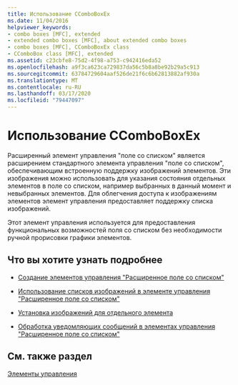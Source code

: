 ```yaml
---
title: Использование CComboBoxEx
ms.date: 11/04/2016
helpviewer_keywords:
- combo boxes [MFC], extended
- extended combo boxes [MFC], about extended combo boxes
- combo boxes [MFC], CComboBoxEx class
- CComboBox class [MFC], extended
ms.assetid: c23cbfe8-75d2-4f98-a753-c942416eda52
ms.openlocfilehash: a9f3ca623ca729837da56c5b8a8be92b29a5c913
ms.sourcegitcommit: 63784729604aaf526de21f6c6b62813882af930a
ms.translationtype: MT
ms.contentlocale: ru-RU
ms.lasthandoff: 03/17/2020
ms.locfileid: "79447097"
---
```

# <a name="using-ccomboboxex"></a>Использование CComboBoxEx

Расширенный элемент управления "поле со списком" является расширением стандартного элемента управления "поле со списком", обеспечивающим встроенную поддержку изображений элементов. Эти изображения можно использовать для указания состояния отдельных элементов в поле со списком, например выбранных в данный момент и невыбранных элементов. Для облегчения доступа к изображениям элементов элемент управления предоставляет поддержку списка изображений.

Этот элемент управления используется для предоставления функциональных возможностей поля со списком без необходимости ручной прорисовки графики элементов.

## <a name="what-do-you-want-to-know-more-about"></a>Что вы хотите узнать подробнее

- [Создание элементов управления "Расширенное поле со списком"](../mfc/creating-an-extended-combo-box-control.md)

- [Использование списков изображений в элементе управления "Расширенное поле со списком"](../mfc/using-image-lists-in-an-extended-combo-box-control.md)

- [Установка изображений для отдельного элемента](../mfc/setting-the-images-for-an-individual-item.md)

- [Обработка уведомляющих сообщений в элементах управления "Расширенное поле со списком"](../mfc/processing-notification-messages-in-extended-combo-box-controls.md)

## <a name="see-also"></a>См. также раздел

[Элементы управления](../mfc/controls-mfc.md)
